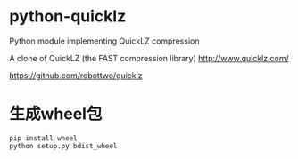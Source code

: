 # python-quicklz
Python module implementing QuickLZ compression

A clone of QuickLZ (the FAST compression library)
http://www.quicklz.com/

 https://github.com/robottwo/quicklz


# 生成wheel包
```
pip install wheel  
python setup.py bdist_wheel
```

